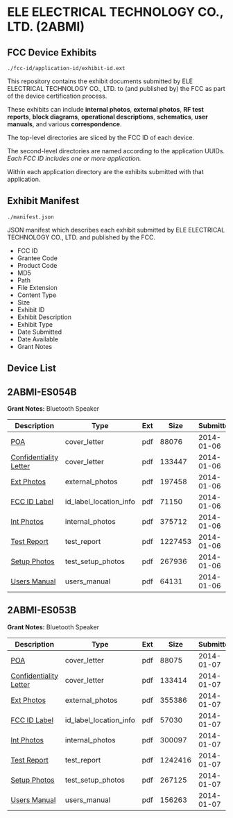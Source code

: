 # ELE ELECTRICAL TECHNOLOGY CO., LTD. (2ABMI)
## FCC Device Exhibits

```
./fcc-id/application-id/exhibit-id.ext
```

This repository contains the exhibit documents submitted by ELE ELECTRICAL TECHNOLOGY CO., LTD. to (and published by) the FCC as part of the device certification process.

These exhibits can include **internal photos**, **external photos**, **RF test reports**, **block diagrams**, **operational descriptions**, **schematics**, **user manuals**, and various **correspondence**.

The top-level directories are sliced by the FCC ID of each device.

The second-level directories are named according to the application UUIDs. *Each FCC ID includes one or more application.*

Within each application directory are the exhibits submitted with that application. 

## Exhibit Manifest

```
./manifest.json
```

JSON manifest which describes each exhibit submitted by ELE ELECTRICAL TECHNOLOGY CO., LTD. and published by the FCC.

- FCC ID
- Grantee Code
- Product Code
- MD5
- Path
- File Extension
- Content Type
- Size
- Exhibit ID
- Exhibit Description
- Exhibit Type
- Date Submitted
- Date Available
- Grant Notes

## Device List
## 2ABMI-ES054B
**Grant Notes:** Bluetooth Speaker

| Description | Type | Ext | Size | Submitted | Available |
| ----------- | ---- | --- | ---- | --------- | --------- |
| [POA](2ABMI-ES054B/0ee6cb2d70f83b3d0bb3f34526e22d87/2158612.pdf) | cover_letter | pdf | 88076 | 2014-01-06 | 2014-01-06 |
| [Confidentiality Letter](2ABMI-ES054B/0ee6cb2d70f83b3d0bb3f34526e22d87/2158613.pdf) | cover_letter | pdf | 133447 | 2014-01-06 | 2014-01-06 |
| [Ext Photos](2ABMI-ES054B/0ee6cb2d70f83b3d0bb3f34526e22d87/2158615.pdf) | external_photos | pdf | 197458 | 2014-01-06 | 2014-01-06 |
| [FCC ID Label](2ABMI-ES054B/0ee6cb2d70f83b3d0bb3f34526e22d87/2158616.pdf) | id_label_location_info | pdf | 71150 | 2014-01-06 | 2014-01-06 |
| [Int Photos](2ABMI-ES054B/0ee6cb2d70f83b3d0bb3f34526e22d87/2158617.pdf) | internal_photos | pdf | 375712 | 2014-01-06 | 2014-01-06 |
| [Test Report](2ABMI-ES054B/0ee6cb2d70f83b3d0bb3f34526e22d87/2158620.pdf) | test_report | pdf | 1227453 | 2014-01-06 | 2014-01-06 |
| [Setup Photos](2ABMI-ES054B/0ee6cb2d70f83b3d0bb3f34526e22d87/2158621.pdf) | test_setup_photos | pdf | 267936 | 2014-01-06 | 2014-01-06 |
| [Users Manual](2ABMI-ES054B/0ee6cb2d70f83b3d0bb3f34526e22d87/2158622.pdf) | users_manual | pdf | 64131 | 2014-01-06 | 2014-01-06 |
## 2ABMI-ES053B
**Grant Notes:** Bluetooth Speaker

| Description | Type | Ext | Size | Submitted | Available |
| ----------- | ---- | --- | ---- | --------- | --------- |
| [POA](2ABMI-ES053B/e41d355326540306887dfe7531dfc6ee/2159764.pdf) | cover_letter | pdf | 88075 | 2014-01-07 | 2014-01-07 |
| [Confidentiality Letter](2ABMI-ES053B/e41d355326540306887dfe7531dfc6ee/2159765.pdf) | cover_letter | pdf | 133414 | 2014-01-07 | 2014-01-07 |
| [Ext Photos](2ABMI-ES053B/e41d355326540306887dfe7531dfc6ee/2159767.pdf) | external_photos | pdf | 355386 | 2014-01-07 | 2014-01-07 |
| [FCC ID Label](2ABMI-ES053B/e41d355326540306887dfe7531dfc6ee/2159768.pdf) | id_label_location_info | pdf | 57030 | 2014-01-07 | 2014-01-07 |
| [Int Photos](2ABMI-ES053B/e41d355326540306887dfe7531dfc6ee/2159769.pdf) | internal_photos | pdf | 300097 | 2014-01-07 | 2014-01-07 |
| [Test Report](2ABMI-ES053B/e41d355326540306887dfe7531dfc6ee/2159772.pdf) | test_report | pdf | 1242416 | 2014-01-07 | 2014-01-07 |
| [Setup Photos](2ABMI-ES053B/e41d355326540306887dfe7531dfc6ee/2159773.pdf) | test_setup_photos | pdf | 267125 | 2014-01-07 | 2014-01-07 |
| [Users Manual](2ABMI-ES053B/e41d355326540306887dfe7531dfc6ee/2159774.pdf) | users_manual | pdf | 156263 | 2014-01-07 | 2014-01-07 |
